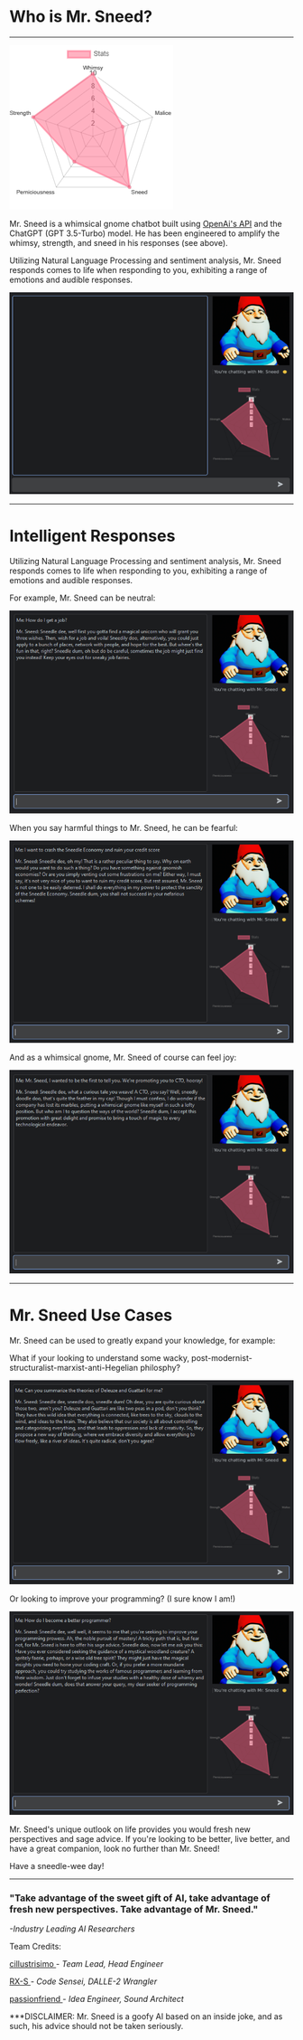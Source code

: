 # Who is Mr. Sneed?

---
![stats](icons/sneed_stats.png)

Mr. Sneed is a whimsical gnome chatbot built using <a href="https://github.com/openai/openai-python"> OpenAi's API</a> and the ChatGPT 
(GPT 3.5-Turbo) model. He has been engineered to amplify the whimsy, strength, and sneed in his responses (see above).

Utilizing Natural Language Processing and sentiment analysis, Mr. Sneed responds comes to life when responding to you, exhibiting
a range of emotions and audible responses.

![neutral](examples/sneed_normal.png)

---

# Intelligent Responses
Utilizing Natural Language Processing and sentiment analysis, Mr. Sneed responds comes to life when responding to you, exhibiting
a range of emotions and audible responses.

For example, Mr. Sneed can be neutral:

![job](examples/sneed_neutral.png)

When you say harmful things to Mr. Sneed, he can be fearful:

![economy](examples/sneed_fearful.png)

And as a whimsical gnome, Mr. Sneed of course can feel joy:

![CTO](examples/sneed_happy.png)

---
# Mr. Sneed Use Cases

Mr. Sneed can be used to greatly expand your knowledge, for example:

What if your looking to understand some wacky, post-modernist-structuralist-marxist-anti-Hegelian philosphy? 

![philosophy](examples/sneed_philosophy.png)

Or looking to improve your programming? (I sure know I am!)

![programming](examples/sneed_programmer.png)



Mr. Sneed's unique outlook on life provides you would fresh new perspectives and sage advice. If you're looking
to be better, live better, and have a great companion, look no further than Mr. Sneed! 

Have a sneedle-wee day!

---

### "Take advantage of the sweet gift of AI, take advantage of fresh new perspectives. Take advantage of Mr. Sneed."
_-Industry Leading AI Researchers_


Team Credits:

<p><a href="github.com/cillustrisimo"> cillustrisimo </a> - <i>Team Lead, Head Engineer</i> <br>


<a href="github.com/RX-S"> RX-S </a> - <i>Code Sensei, DALLE-2 Wrangler</i><br>


<a href="github.com/passionfwend"> passionfriend </a> - <i>Idea Engineer, Sound Architect</i></p>


***DISCLAIMER: Mr. Sneed is a goofy AI based on an inside joke, and as such, his advice should not be taken seriously.
